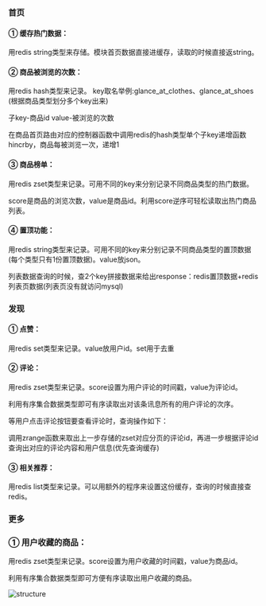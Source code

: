 ### 首页
#### ① 缓存热门数据：
用redis string类型来存储。模块首页数据直接进缓存，读取的时候直接返string。

#### ② 商品被浏览的次数：

用redis hash类型来记录。 key取名举例:glance_at_clothes、glance_at_shoes (根据商品类型划分多个key出来) 

子key-商品id value-被浏览的次数  

在商品首页路由对应的控制器函数中调用redis的hash类型单个子key递增函数hincrby，商品每被浏览一次，递增1

#### ③ 商品榜单：

用redis zset类型来记录。可用不同的key来分别记录不同商品类型的热门数据。

score是商品的浏览次数，value是商品id。利用score逆序可轻松读取出热门商品列表。

#### ④ 置顶功能：

用redis string类型来记录。可用不同的key来分别记录不同商品类型的置顶数据(每个类型只有1份置顶数据)。value放json。

列表数据查询的时候，查2个key拼接数据来给出response：redis置顶数据+redis列表页数据(列表页没有就访问mysql)

### 发现
#### ① 点赞：

用redis set类型来记录。value放用户id。set用于去重

#### ② 评论：

用redis zset类型来记录。score设置为用户评论的时间戳，value为评论id。

利用有序集合数据类型即可有序读取出对该条讯息所有的用户评论的次序。

等用户点击评论按钮要查看评论时，查询操作如下：

调用zrange函数来取出上一步存储的zset对应分页的评论id，再进一步根据评论id查询出对应的评论内容和用户信息(优先查询缓存)

#### ③ 相关推荐：

用redis list类型来记录。可以用额外的程序来设置这份缓存，查询的时候直接查redis。

### 更多
### ① 用户收藏的商品：

用redis zset类型来记录。score设置为用户收藏的时间戳，value为商品id。

利用有序集合数据类型即可方便有序读取出用户收藏的商品。


![structure](../../structure.png)